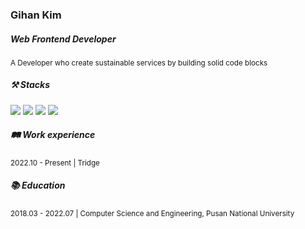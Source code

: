 <h3>Gihan Kim</h3>
<h5>Web Frontend Developer</h5>
<sub>
  A Developer who create sustainable services by building solid code blocks
</sub>

<h5>⚒ Stacks</h5>
<div>
  <img src="https://img.shields.io/badge/JavaScript-F7DF1E?style=flat-square&logo=JavaScript&logoColor=white" />
  <img src="https://img.shields.io/badge/TypeScript-3178C6?style=flat-square&logo=TypeScript&logoColor=white"/>
  <img src="https://img.shields.io/badge/react-61DAFB?style=flat-square&logo=react&logoColor=white" />
  <img src="https://img.shields.io/badge/GraphQL-E10098?style=flat-square&logo=GraphQL&logoColor=white"/>
</div>

<h5>🛤 Work experience</h5>
<sub>
  2022.10 - Present | Tridge
</sub>

<h5>📚 Education</h5>
<sub>
  2018.03 - 2022.07 | Computer Science and Engineering, Pusan National University
</sub>

